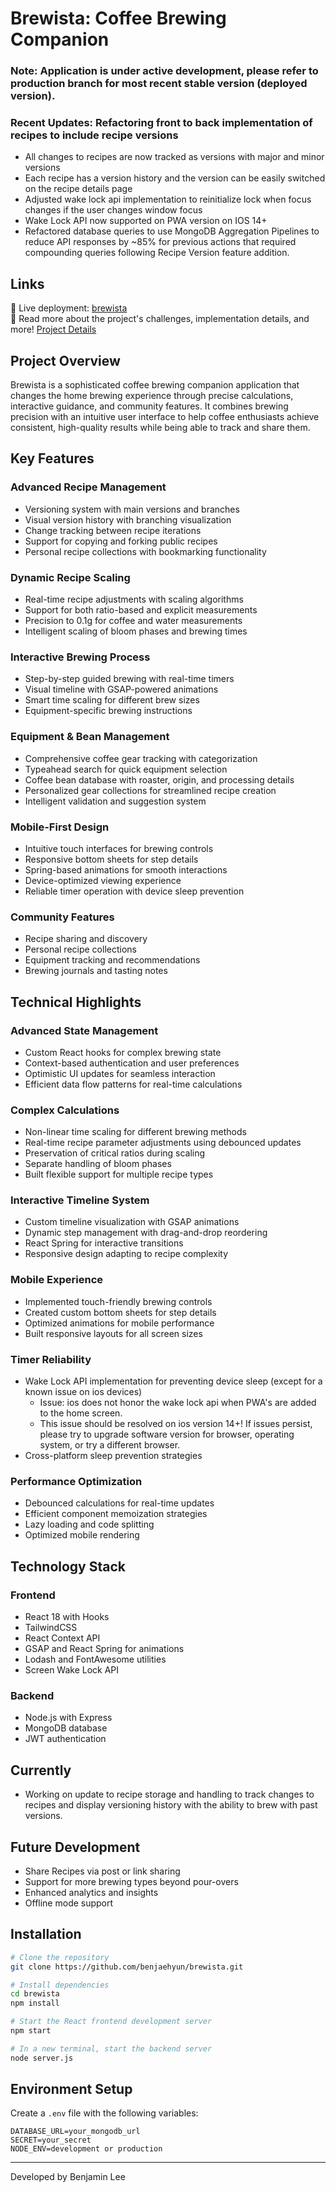 # Brewista: Coffee Brewing Companion

### Note: Application is under active development, please refer to production branch for most recent stable version (deployed version). 
### Recent Updates: Refactoring front to back implementation of recipes to include recipe versions 
- All changes to recipes are now tracked as versions with major and minor versions
- Each recipe has a version history and the version can be easily switched on the recipe details page
- Adjusted wake lock api implementation to reinitialize lock when focus changes if the user changes window focus 
- Wake Lock API now supported on PWA version on IOS 14+
- Refactored database queries to use MongoDB Aggregation Pipelines to reduce API responses by ~85% for previous actions that required compounding queries following Recipe Version feature addition. 


## Links

🔗 Live deployment: [brewista](https://brewista-9c2f976eb426.herokuapp.com/)
<br>
🔗 Read more about the project's challenges, implementation details, and more! [Project Details](https://www.benjaelee.com/projects/brewista/)

## Project Overview

Brewista is a sophisticated coffee brewing companion application that changes the home brewing experience through precise calculations, interactive guidance, and community features. It combines brewing precision with an intuitive user interface to help coffee enthusiasts achieve consistent, high-quality results while being able to track and share them.


## Key Features

### Advanced Recipe Management
- Versioning system with main versions and branches
- Visual version history with branching visualization
- Change tracking between recipe iterations
- Support for copying and forking public recipes
- Personal recipe collections with bookmarking functionality

### Dynamic Recipe Scaling 
- Real-time recipe adjustments with scaling algorithms
- Support for both ratio-based and explicit measurements
- Precision to 0.1g for coffee and water measurements
- Intelligent scaling of bloom phases and brewing times

### Interactive Brewing Process
- Step-by-step guided brewing with real-time timers
- Visual timeline with GSAP-powered animations
- Smart time scaling for different brew sizes
- Equipment-specific brewing instructions

### Equipment & Bean Management
- Comprehensive coffee gear tracking with categorization
- Typeahead search for quick equipment selection
- Coffee bean database with roaster, origin, and processing details
- Personalized gear collections for streamlined recipe creation
- Intelligent validation and suggestion system

### Mobile-First Design
- Intuitive touch interfaces for brewing controls
- Responsive bottom sheets for step details
- Spring-based animations for smooth interactions
- Device-optimized viewing experience
- Reliable timer operation with device sleep prevention

### Community Features
- Recipe sharing and discovery
- Personal recipe collections
- Equipment tracking and recommendations
- Brewing journals and tasting notes

## Technical Highlights

### Advanced State Management
- Custom React hooks for complex brewing state
- Context-based authentication and user preferences
- Optimistic UI updates for seamless interaction
- Efficient data flow patterns for real-time calculations

### Complex Calculations
- Non-linear time scaling for different brewing methods
- Real-time recipe parameter adjustments using debounced updates
- Preservation of critical ratios during scaling
- Separate handling of bloom phases
- Built flexible support for multiple recipe types

### Interactive Timeline System
- Custom timeline visualization with GSAP animations
- Dynamic step management with drag-and-drop reordering
- React Spring for interactive transitions
- Responsive design adapting to recipe complexity

### Mobile Experience
- Implemented touch-friendly brewing controls
- Created custom bottom sheets for step details
- Optimized animations for mobile performance
- Built responsive layouts for all screen sizes

### Timer Reliability
- Wake Lock API implementation for preventing device sleep (except for a known issue on ios devices)
    - Issue: ios does not honor the wake lock api when PWA's are added to the home screen. 
    - This issue should be resolved on ios version 14+! If issues persist, please try to upgrade software version for browser, operating system, or try a different browser. 
- Cross-platform sleep prevention strategies

### Performance Optimization
- Debounced calculations for real-time updates
- Efficient component memoization strategies
- Lazy loading and code splitting
- Optimized mobile rendering

## Technology Stack

### Frontend
- React 18 with Hooks
- TailwindCSS
- React Context API
- GSAP and React Spring for animations
- Lodash and FontAwesome utilities
- Screen Wake Lock API 

### Backend
- Node.js with Express
- MongoDB database
- JWT authentication

## Currently
- Working on update to recipe storage and handling to track changes to recipes and display versioning history with the ability to brew with past versions. 


## Future Development

- Share Recipes via post or link sharing 
- Support for more brewing types beyond pour-overs
- Enhanced analytics and insights
- Offline mode support

## Installation

```bash
# Clone the repository
git clone https://github.com/benjaehyun/brewista.git

# Install dependencies
cd brewista
npm install

# Start the React frontend development server
npm start

# In a new terminal, start the backend server
node server.js
```


## Environment Setup
Create a `.env` file with the following variables:
```
DATABASE_URL=your_mongodb_url
SECRET=your_secret
NODE_ENV=development or production
```



---

Developed by Benjamin Lee
